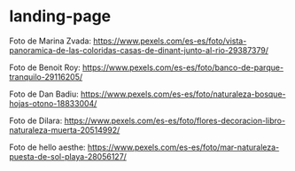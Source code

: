 # landing-page

Foto de Marina Zvada: https://www.pexels.com/es-es/foto/vista-panoramica-de-las-coloridas-casas-de-dinant-junto-al-rio-29387379/

Foto de Benoit Roy: https://www.pexels.com/es-es/foto/banco-de-parque-tranquilo-29116205/

Foto de Dan Badiu: https://www.pexels.com/es-es/foto/naturaleza-bosque-hojas-otono-18833004/

Foto de Dilara: https://www.pexels.com/es-es/foto/flores-decoracion-libro-naturaleza-muerta-20514992/

Foto de hello aesthe: https://www.pexels.com/es-es/foto/mar-naturaleza-puesta-de-sol-playa-28056127/